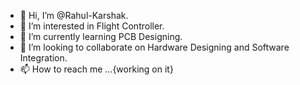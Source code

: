 - 👋 Hi, I’m @Rahul-Karshak.
- 👀 I’m interested in Flight Controller.
- 🌱 I’m currently learning PCB Designing.
- 💞️ I’m looking to collaborate on Hardware Designing and Software Integration. 
- 📫 How to reach me ...{working on it}

<!---
Rahul5277425/Rahul5277425 is a ✨ special ✨ repository because its `README.md` (this file) appears on your GitHub profile.
You can click the Preview link to take a look at your changes.
--->
